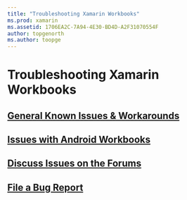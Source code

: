 ```yaml
---
title: "Troubleshooting Xamarin Workbooks"
ms.prod: xamarin
ms.assetid: 1706EA2C-7A94-4E30-BD4D-A2F31070554F
author: topgenorth
ms.author: toopge
---
```


# Troubleshooting Xamarin Workbooks

## [General Known Issues & Workarounds](general.md)

## [Issues with Android Workbooks](android.md)

## [Discuss Issues on the Forums][forums]

## [File a Bug Report](~/tools/workbooks/install.md#reporting-bugs)

[forums]: https://forums.xamarin.com/categories/inspector
